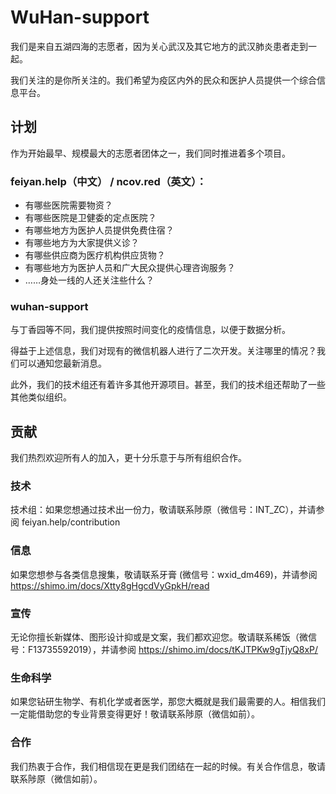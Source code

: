 # WuHan-support

我们是来自五湖四海的志愿者，因为关心武汉及其它地方的武汉肺炎患者走到一起。

我们关注的是你所关注的。我们希望为疫区内外的民众和医护人员提供一个综合信息平台。

## 计划

作为开始最早、规模最大的志愿者团体之一，我们同时推进着多个项目。

### feiyan.help（中文） / ncov.red（英文）：

+ 有哪些医院需要物资？
+ 有哪些医院是卫健委的定点医院？
+ 有哪些地方为医护人员提供免费住宿？
+ 有哪些地方为大家提供义诊？
+ 有哪些供应商为医疗机构供应货物？
+ 有哪些地方为医护人员和广大民众提供心理咨询服务？
+ ……身处一线的人还关注些什么？

### wuhan-support

与丁香园等不同，我们提供按照时间变化的疫情信息，以便于数据分析。

得益于上述信息，我们对现有的微信机器人进行了二次开发。关注哪里的情况？我们可以通知您最新消息。

此外，我们的技术组还有着许多其他开源项目。甚至，我们的技术组还帮助了一些其他类似组织。

## 贡献

我们热烈欢迎所有人的加入，更十分乐意于与所有组织合作。

### 技术

技术组：如果您想通过技术出一份力，敬请联系陟原（微信号：INT_ZC），并请参阅 feiyan.help/contribution

### 信息

如果您想参与各类信息搜集，敬请联系牙膏 (微信号：wxid_dm469)，并请参阅 https://shimo.im/docs/Xtty8gHgcdVyGpkH/read

### 宣传

无论你擅长新媒体、图形设计抑或是文案，我们都欢迎您。敬请联系稀饭（微信号：F13735592019），并请参阅 https://shimo.im/docs/tKJTPKw9gTjyQ8xP/

### 生命科学

如果您钻研生物学、有机化学或者医学，那您大概就是我们最需要的人。相信我们一定能借助您的专业背景变得更好！敬请联系陟原（微信如前）。

### 合作

我们热衷于合作，我们相信现在更是我们团结在一起的时候。有关合作信息，敬请联系陟原（微信如前）。
